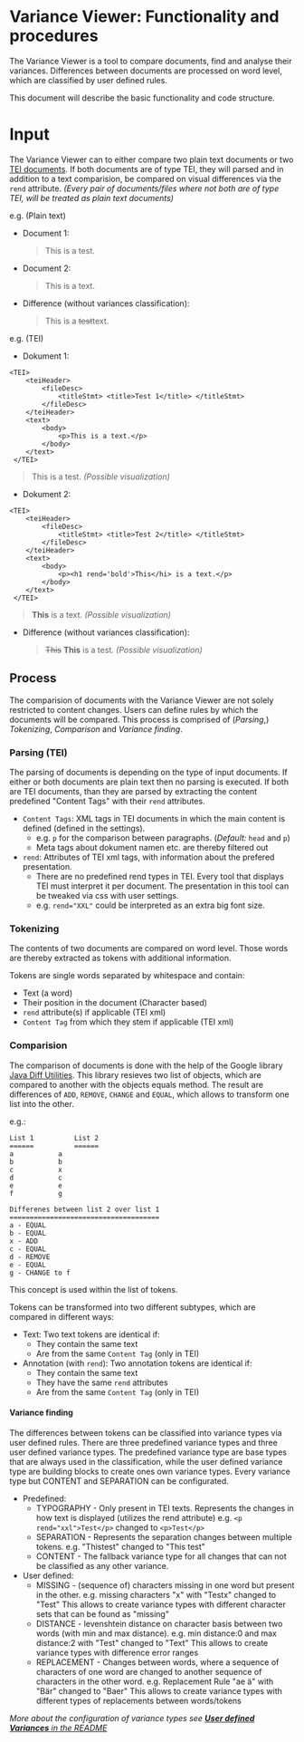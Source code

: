 Variance Viewer: Functionality and procedures
=============================================
The Variance Viewer is a tool to compare documents, find and analyse their variances. 
Differences between documents are processed on word level, which are classified by user defined rules.

This document will describe the basic functionality and code structure.

Input
=====
The Variance Viewer can to either compare two plain text documents or two [TEI documents](https://tei-c.org/).
If both documents are of type TEI, they will parsed and in addition to a text comparision, be compared on visual differences via the `rend` attribute.
_(Every pair of documents/files where not both are of type TEI, will be treated as plain text documents)_

e.g. (Plain text)
* Document 1:
	> This is a test.
* Document 2:		
	> This is a text.
* Difference (without variances classification):		
	> This is a ~~test~~text. 


e.g. (TEI)
* Dokument 1:
```
<TEI>
	<teiHeader> 
		<fileDesc>
			<titleStmt> <title>Test 1</title> </titleStmt>
		</fileDesc>
	</teiHeader>
	<text>
		<body>
			<p>This is a text.</p>
		</body>
	</text>
 </TEI>
```

> This is a test.
_(Possible visualization)_


* Dokument 2:
```
<TEI>
	<teiHeader> 
		<fileDesc>
			<titleStmt> <title>Test 2</title> </titleStmt>
		</fileDesc>
	</teiHeader>
	<text>
		<body>
			<p><h1 rend='bold'>This</hi> is a text.</p>
		</body>
	</text>
 </TEI>
```

> **This** is a text.
_(Possible visualization)_

* Difference (without variances classification):		
	> ~~This~~ __This__ is a test.
	_(Possible visualization)_



Process
-------
The comparision of documents with the Variance Viewer are not solely restricted to content changes. 
Users can define rules by which the documents will be compared.
This process is comprised of (_Parsing_,) _Tokenizing_, _Comparison_ and _Variance finding_.


### Parsing (TEI)
The parsing of documents is depending on the type of input documents.
If either or both documents are plain text then no parsing is executed.
If both are TEI documents, than they are parsed by extracting the content predefined "Content Tags" with their `rend` attributes.
* `Content Tags`: XML tags in TEI documents in which the main content is defined (defined in the settings). 
	* e.g. `p` for the comparison between paragraphs. (_Default:_ `head` and `p`)
	* Meta tags about dokument namen etc. are thereby filtered out
* `rend`: Attributes of TEI xml tags, with information about the prefered presentation.
	* There are no predefined rend types in TEI. Every tool that displays TEI must interpret it per document. The presentation in this tool can be tweaked via css with user settings.
	* e.g. `rend="XXL"` could be interpreted as an extra big font size.

### Tokenizing
The contents of two documents are compared on word level.
Those words are thereby extracted as tokens with additional information.

Tokens are single words separated by whitespace and contain:
* Text (a word)
* Their position in the document (Character based) 
* `rend` attribute(s) if applicable (TEI xml)
* `Content Tag` from which they stem if applicable (TEI xml)


### Comparision
The comparison of documents is done with the help of the Google library [Java Diff Utilities](https://mvnrepository.com/artifact/com.googlecode.java-diff-utils/diffutils).
This library resieves two list of objects, which are compared to another with the objects equals method.
The result are differences of `ADD`, `REMOVE`, `CHANGE` and `EQUAL`, which allows to transform one list into the other.

e.g.:
```
List 1			List 2
======			======
a			a
b			b
c			x
d			c
e			e
f			g

Differenes between list 2 over list 1
=====================================
a - EQUAL
b - EQUAL
x - ADD
c - EQUAL
d - REMOVE
e - EQUAL
g - CHANGE to f

```

This concept is used within the list of tokens.

Tokens can be transformed into two different subtypes, which are compared in different ways:
* Text: Two text tokens are identical if:
	* They contain the same text
	* Are from the same `Content Tag` (only in TEI)
* Annotation (with `rend`): Two annotation tokens are identical if:
	* They contain the same text
	* They have the same `rend` attributes 
	* Are from the same `Content Tag` (only in TEI)

#### Variance finding
The differences between tokens can be classified into variance types via user defined rules.
There are three predefined variance types and three user defined variance types.
The predefined variance type are base types that are always used in the classification, while the user defined variance type are building blocks to create ones own variance types.
Every variance type but CONTENT and SEPARATION can be configurated.

* Predefined:
	* TYPOGRAPHY - Only present in TEI texts. Represents the changes in how text is displayed (utilizes the rend attribute) e.g. `<p rend="xxl">Test</p>` changed to `<p>Test</p>`
	* SEPARATION - Represents the separation changes between multiple tokens. e.g. "Thistest" changed to "This test" 
	* CONTENT - The fallback variance type for all changes that can not be classified as any other variance.
* User defined:
	* MISSING - (sequence of) characters missing in one word but present in the other. 
		e.g. missing characters "x" with "Testx" changed to "Test" 
		This allows to create variance types with different character sets that can be found as "missing" 
	* DISTANCE - levenshtein distance on character basis between two words (with min and max distance).
		e.g. min distance:0 and max distance:2 with "Test" changed to "Text" 
		This allows to create variance types with difference error ranges
	* REPLACEMENT - Changes between words, where a sequence of characters of one word are changed to another sequence of characters in the other word.
		e.g. Replacement Rule "ae ä" with "Bär" changed to "Baer"
		This allows to create variance types with different types of replacements between words/tokens 

_More about the configuration of variance types see [__User defined Variances__ in the README](../README.md#user-defined-variances)_

